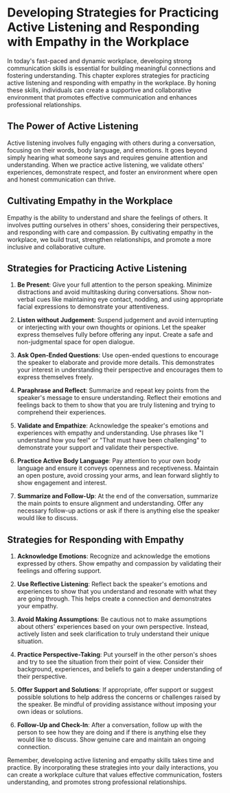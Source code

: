 Developing Strategies for Practicing Active Listening and Responding with Empathy in the Workplace
=============================================================================================================

In today's fast-paced and dynamic workplace, developing strong communication skills is essential for building meaningful connections and fostering understanding. This chapter explores strategies for practicing active listening and responding with empathy in the workplace. By honing these skills, individuals can create a supportive and collaborative environment that promotes effective communication and enhances professional relationships.

The Power of Active Listening
-----------------------------

Active listening involves fully engaging with others during a conversation, focusing on their words, body language, and emotions. It goes beyond simply hearing what someone says and requires genuine attention and understanding. When we practice active listening, we validate others' experiences, demonstrate respect, and foster an environment where open and honest communication can thrive.

Cultivating Empathy in the Workplace
------------------------------------

Empathy is the ability to understand and share the feelings of others. It involves putting ourselves in others' shoes, considering their perspectives, and responding with care and compassion. By cultivating empathy in the workplace, we build trust, strengthen relationships, and promote a more inclusive and collaborative culture.

Strategies for Practicing Active Listening
------------------------------------------

1. **Be Present**: Give your full attention to the person speaking. Minimize distractions and avoid multitasking during conversations. Show non-verbal cues like maintaining eye contact, nodding, and using appropriate facial expressions to demonstrate your attentiveness.

2. **Listen without Judgement**: Suspend judgement and avoid interrupting or interjecting with your own thoughts or opinions. Let the speaker express themselves fully before offering any input. Create a safe and non-judgmental space for open dialogue.

3. **Ask Open-Ended Questions**: Use open-ended questions to encourage the speaker to elaborate and provide more details. This demonstrates your interest in understanding their perspective and encourages them to express themselves freely.

4. **Paraphrase and Reflect**: Summarize and repeat key points from the speaker's message to ensure understanding. Reflect their emotions and feelings back to them to show that you are truly listening and trying to comprehend their experiences.

5. **Validate and Empathize**: Acknowledge the speaker's emotions and experiences with empathy and understanding. Use phrases like "I understand how you feel" or "That must have been challenging" to demonstrate your support and validate their perspective.

6. **Practice Active Body Language**: Pay attention to your own body language and ensure it conveys openness and receptiveness. Maintain an open posture, avoid crossing your arms, and lean forward slightly to show engagement and interest.

7. **Summarize and Follow-Up**: At the end of the conversation, summarize the main points to ensure alignment and understanding. Offer any necessary follow-up actions or ask if there is anything else the speaker would like to discuss.

Strategies for Responding with Empathy
--------------------------------------

1. **Acknowledge Emotions**: Recognize and acknowledge the emotions expressed by others. Show empathy and compassion by validating their feelings and offering support.

2. **Use Reflective Listening**: Reflect back the speaker's emotions and experiences to show that you understand and resonate with what they are going through. This helps create a connection and demonstrates your empathy.

3. **Avoid Making Assumptions**: Be cautious not to make assumptions about others' experiences based on your own perspective. Instead, actively listen and seek clarification to truly understand their unique situation.

4. **Practice Perspective-Taking**: Put yourself in the other person's shoes and try to see the situation from their point of view. Consider their background, experiences, and beliefs to gain a deeper understanding of their perspective.

5. **Offer Support and Solutions**: If appropriate, offer support or suggest possible solutions to help address the concerns or challenges raised by the speaker. Be mindful of providing assistance without imposing your own ideas or solutions.

6. **Follow-Up and Check-In**: After a conversation, follow up with the person to see how they are doing and if there is anything else they would like to discuss. Show genuine care and maintain an ongoing connection.

Remember, developing active listening and empathy skills takes time and practice. By incorporating these strategies into your daily interactions, you can create a workplace culture that values effective communication, fosters understanding, and promotes strong professional relationships.

